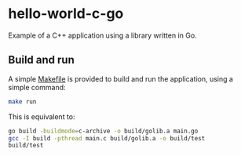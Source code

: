 # hello-world-c-go

Example of a C++ application using a library written in Go.

## Build and run

A simple [Makefile](Makefile) is provided to build and run the application, using a simple command:

```sh
make run
```

This is equivalent to:

```sh
go build -buildmode=c-archive -o build/golib.a main.go
gcc -I build -pthread main.c build/golib.a -o build/test
build/test
```
